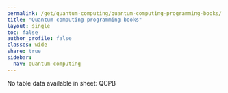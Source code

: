 ```yaml
---
permalink: /get/quantum-computing/quantum-computing-programming-books/
title: "Quantum computing programming books"
layout: single
toc: false
author_profile: false
classes: wide
share: true
sidebar:
  nav: quantum-computing
---
```


No table data available in sheet: QCPB
